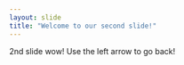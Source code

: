 ```yaml
---
layout: slide
title: "Welcome to our second slide!"
---
```

2nd slide wow!
Use the left arrow to go back!
